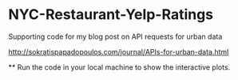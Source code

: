# NYC-Restaurant-Yelp-Ratings

Supporting code for my blog post on API requests for urban data

http://sokratispapadopoulos.com/journal/APIs-for-urban-data.html

** Run the code in your local machine to show the interactive plots. 








